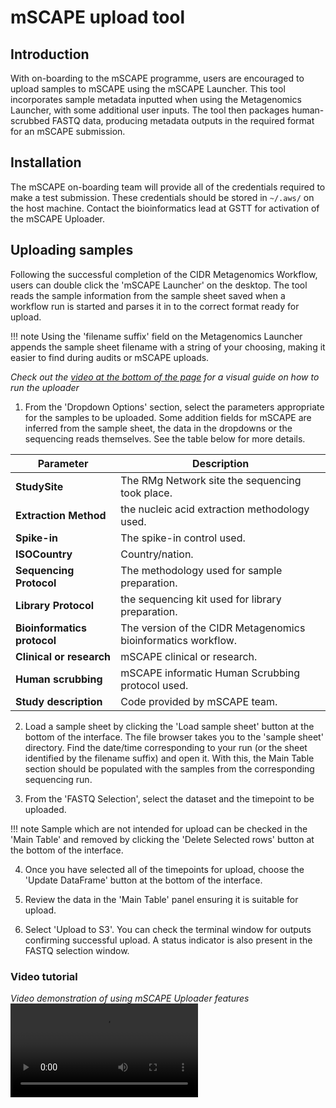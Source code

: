 # mSCAPE upload tool

## Introduction

With on-boarding to the mSCAPE programme, users are encouraged to upload samples to mSCAPE using the mSCAPE Launcher. This tool incorporates sample metadata inputted when using the Metagenomics Launcher, with some additional user inputs. The tool then packages human-scrubbed FASTQ data, producing metadata outputs in the required format for an mSCAPE submission.

## Installation

The mSCAPE on-boarding team will provide all of the credentials required to make a test submission. These credentials should be stored in ```~/.aws/``` on the host machine. Contact the bioinformatics lead at GSTT for activation of the mSCAPE Uploader.

## Uploading samples

Following the successful completion of the CIDR Metagenomics Workflow, users can double click the 'mSCAPE Launcher' on the desktop. The tool reads the sample information from the sample sheet saved when a workflow run is started and parses it in to the correct format ready for upload.

!!! note
    Using the 'filename suffix' field on the Metagenomics Launcher appends the sample sheet filename with a string of your choosing, making it easier to find during audits or mSCAPE uploads.

*Check out the [video at the bottom of the page](#video-tutorial) for a visual guide on how to run the uploader*

1. From the 'Dropdown Options' section, select the parameters appropriate for the samples to be uploaded. Some addition fields for mSCAPE are inferred from the sample sheet, the data in the dropdowns or the sequencing reads themselves. See the table below for more details.

| Parameter     | Description                          |
| ----------- | ------------------------------------ |
|**StudySite**|The RMg Network site the sequencing took place. |
|**Extraction Method**|the nucleic acid extraction methodology used.|
|**Spike-in**|The spike-in control used.|
|**ISOCountry**|Country/nation.|
|**Sequencing Protocol**|The methodology used for sample preparation.|
|**Library Protocol**|the sequencing kit used for library preparation.|
|**Bioinformatics protocol**|The version of the CIDR Metagenomics bioinformatics workflow.|
|**Clinical or research**|mSCAPE clinical or research.|
|**Human scrubbing**|mSCAPE informatic Human Scrubbing protocol used.|
|**Study description**|Code provided by mSCAPE team.|

2. Load a sample sheet by clicking the 'Load sample sheet' button at the bottom of the interface. The file browser takes you to the 'sample sheet' directory. Find the date/time corresponding to your run (or the sheet identified by the filename suffix) and open it. With this, the Main Table section should be populated with the samples from the corresponding sequencing run. 

3. From the 'FASTQ Selection', select the dataset and the timepoint to be uploaded.

!!! note
    Sample which are not intended for upload can be checked in the 'Main Table' and removed by clicking the 'Delete Selected rows' button at the bottom of the interface.

4. Once you have selected all of the timepoints for upload, choose the 'Update DataFrame' button at the bottom of the interface. 

5. Review the data in the 'Main Table' panel ensuring it is suitable for upload.

6. Select 'Upload to S3'. You can check the terminal window for outputs confirming successful upload. A status indicator is also present in the FASTQ selection window. 

### Video tutorial
*Video demonstration of using mSCAPE Uploader features*
![type:video](./videos/./mscape_video.mp4)
